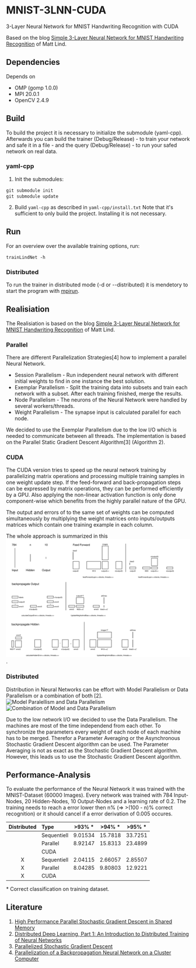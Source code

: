 # MNIST-3LNN-CUDA
3-Layer Neural Network for MNIST Handwriting Recognition with CUDA

Based on the blog [Simple 3-Layer Neural Network for MNIST Handwriting Recognition](https://mmlind.github.io/Simple_3-Layer_Neural_Network_for_MNIST_Handwriting_Recognition/) of Matt Lind.

## Dependencies
Depends on
- OMP (gomp 1.0.0)
- MPI 20.0.1
- OpenCV 2.4.9

## Build
To build the project it is necessary to initialize the submodule (yaml-cpp). Afterwards you can build the 
trainer (Debug/Release) - to train your network and safe it in a file - and the query (Debug/Release) - 
to run your safed network on real data. 

### yaml-cpp
1. Init the submodules:
```
git submodule init
git submodule update
```
2. Build `yaml-cpp` as described in `yaml-cpp/install.txt`
   Note that it's sufficient to only build the project. Installing it is not necessary.

## Run
For an overview over the available training options, run:
```
trainLindNet -h
```

### Distributed
To run the trainer in distributed mode (-d or --distributed) it is mendetory to start the program 
with [mpirun](https://www.open-mpi.org/doc/v1.8/man1/mpirun.1.php).

## Realisiation
The Realisiation is based on the blog [Simple 3-Layer Neural Network for MNIST Handwriting Recognition](https://mmlind.github.io/Simple_3-Layer_Neural_Network_for_MNIST_Handwriting_Recognition/) of Matt Lind.

### Parallel
There are different Parallelization Strategies\[4\] how to implement a parallel Neural Network.
- Session Parallelism - Run independent neural network with different initial weights to find in one instance the best solution.
- Exemplar Parallelism - Split the training data into subsets and train each network with a subset. After each training finished, merge the results.
- Node Parallelism - The neurons of the Neural Network were handled by several workers/threads.
- Weight Parallelism - The synapse input is calculated parallel for each node.

We decided to use the Exemplar Parallelism due to the low I/O which is needed to communicate between all threads. The implementation is based on the Parallel Static Gradient Descent Algorithm\[3\] (Algorithm 2).

### CUDA
The CUDA version tries to speed up the neural network training by parallelizing matrix operations and processing multiple training samples in one weight update step. If the feed-forward and back-propagation steps can be expressed by matrix operations, they can be performed efficiently by a GPU. Also applying the non-linear activation function is only done component-wise which benefits from the highly parallel nature of the GPU.

The output and errors of to the same set of weights can be computed simultaneously by multiplying the weight matrices onto inputs/outputs matrices which contain one training example in each column.

The whole approach is summarized in this ![image](presentation/images/cudaConcept.svg).

### Distributed
Distribution in Neural Networks can be effort with Model Parallelism or Data Parallelism or a combination of both \[2\].
![Model Paralellism and Data Parallelism](http://engineering.skymind.io/hubfs/EN_Blog_Post_Images/Distributed_Deep_Learning,_Part_1_An_Introduction_to_Distributed_Training_of_Neural_Networks/ModelDataParallelism.svg?t=1498750359042)
![Combination of Model and Data Parallelism](http://engineering.skymind.io/hubfs/EN_Blog_Post_Images/Distributed_Deep_Learning,_Part_1_An_Introduction_to_Distributed_Training_of_Neural_Networks/ModelAndDataParallelism.svg?t=1498750359042)

Due to the low network I/O we decided to use the Data Parallelism. The machines are most of the time independend from each other. To synchronize the parameters every weight of each node of each machine has to be merged. Therefor a Parameter Averaging or the Asynchronous Stochastic Gradient Descent algorithm can be used. The Parameter Averaging is not as exact as the Stochastic Gradient Descent algorithm. However, this leads us to use the Stochastic Gradient Descent algorithm.

## Performance-Analysis
To evaluate the performance of the Neural Network it was trained with the MNIST-Dataset (60000 Images). 
Every network was trained with 784 Input-Nodes, 20 Hidden-Nodes, 10 Output-Nodes and a learning rate of 0.2. 
The training needs to reach a error lower then n% (=> >(100 - n)% correct recognition) or it should cancel if 
a error derivation of 0.005 occures.

| Distributed | Type        | >93% *  | >94% *  | >95% *  | 
| :---------: | :---------- | :-----: | :-----: | :-----: |
|             | Sequentiell | 9.01534 | 15.7818 | 33.7251 |
|             | Parallel    | 8.92147 | 15.8313 | 23.4899 |
|             | CUDA        |         |         |         |
| X           | Sequentiell | 2.04115 | 2.66057 | 2.85507 |
| X           | Parallel    | 8.04285 | 9.80803 | 12.9221 |
| X           | CUDA        |         |         |         |

\* Correct classification on training dataset.


## Literature
1. [High Performance Parallel Stochastic Gradient Descent in Shared Memory](http://www.ece.ubc.ca/~matei/papers/ipdps16.pdf)
2. [Distributed Deep Learning, Part 1: An Introduction to Distributed Training of Neural Networks](http://engineering.skymind.io/distributed-deep-learning-part-1-an-introduction-to-distributed-training-of-neural-networks)
3. [Parallelized Stochastic Gradient Descent](http://martin.zinkevich.org/publications/nips2010.pdf)
4. [Parallelization of a Backpropagation Neural Network on a Cluster Computer](http://www.cs.otago.ac.nz/staffpriv/hzy/papers/pdcs03.pdf)
